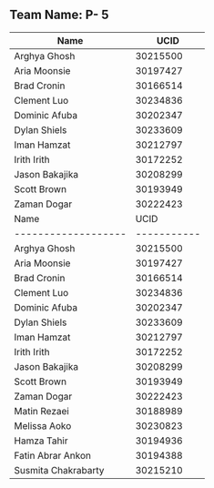 ## Team Name: P- 5
| Name           | UCID     |
|----------------|----------|
| Arghya Ghosh   | 30215500 |
| Aria Moonsie   | 30197427 |
| Brad Cronin    | 30166514 |
| Clement Luo    | 30234836 |
| Dominic Afuba  | 30202347 |
| Dylan Shiels   | 30233609 |
| Iman Hamzat    | 30212797 |
| Irith Irith    | 30172252 |
| Jason Bakajika | 30208299 |
| Scott Brown    | 30193949 |
| Zaman Dogar    | 30222423 |
| Name              | UCID      |
|-------------------|-----------|
| Arghya Ghosh      | 30215500  |
| Aria Moonsie      | 30197427  |
| Brad Cronin       | 30166514  |
| Clement Luo       | 30234836  |
| Dominic Afuba     | 30202347  |
| Dylan Shiels      | 30233609  |
| Iman Hamzat       | 30212797  |
| Irith Irith       | 30172252  |
| Jason Bakajika    | 30208299  |
| Scott Brown       | 30193949  |
| Zaman Dogar       | 30222423  |
| Matin Rezaei      | 30188989  |
| Melissa Aoko      | 30230823  |
| Hamza Tahir       | 30194936  |
| Fatin Abrar Ankon | 30194388  |
|Susmita Chakrabarty| 30215210  |
